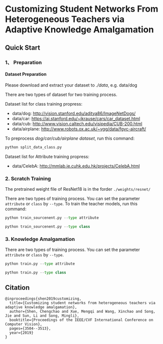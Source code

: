 # Customizing Student Networks From Heterogeneous Teachers via Adaptive Knowledge Amalgamation

## Quick Start

### 1、 Preparation

#### Dataset Preparation
Please download and extract your dataset to *./data*, e.g. data/dog

There are two types of dataset for two training process. 

Dataset list for class training propress:
* data/dog: http://vision.stanford.edu/aditya86/ImageNetDogs/
* data/car: https://ai.stanford.edu/~jkrause/cars/car_dataset.html
* data/cub: http://www.vision.caltech.edu/visipedia/CUB-200.html
* data/airplane: http://www.robots.ox.ac.uk/~vgg/data/fgvc-aircraft/

To preprocess *dog/car/cub/airplane dataset*, run this command:
```python
python split_data_class.py
```

Dataset list for Attribute training propress:
* data/CelebA: http://mmlab.ie.cuhk.edu.hk/projects/CelebA.html

### 2. Scratch Training
The  pretrained weight file of ResNet18 is in the forder `./weights/resnet/`

There are two types of training process. You can set the parameter `attribute` or `class` by `--type`.
To train the teacher models, run this command:
```python
python train_sourcenent.py --type attribute
```

```python
python train_sourcenent.py --type class
```

### 3. Knowledge Amalgamation
There are two types of training process. You can set the parameter `attribute` or `class` by `--type`.

```python
python train.py --type attribute
```
```python
python train.py --type class
```
## Citation
```
@inproceedings{shen2019customizing,
  title={Customizing student networks from heterogeneous teachers via adaptive knowledge amalgamation},
  author={Shen, Chengchao and Xue, Mengqi and Wang, Xinchao and Song, Jie and Sun, Li and Song, Mingli},
  booktitle={Proceedings of the IEEE/CVF International Conference on Computer Vision},
  pages={3504--3513},
  year={2019}
}
```
